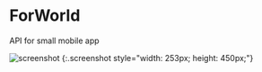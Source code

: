 # ForWorld
API for small mobile app

![screenshot](http://ilian6806.telerik-students.org/resources/for_world.jpg)
{:.screenshot style="width: 253px; height: 450px;"}

